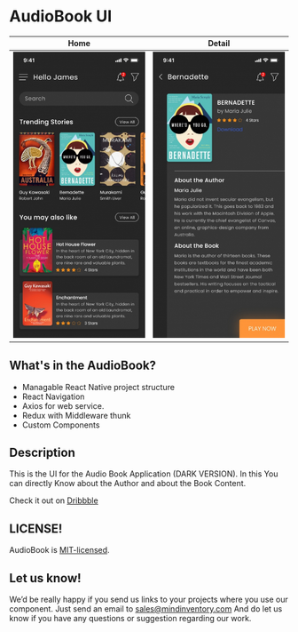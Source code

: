 # AudioBook UI

| Home                        | Detail                      |
| --------------------------- | --------------------------- |
| ![image](/media/Home.jpg)   | ![image](/media/Details.jpg) | 

## What's in the AudioBook?
- Managable React Native project structure
- React Navigation
- Axios for web service.
- Redux with Middleware thunk
- Custom Components

## Description
This is the UI for the Audio Book Application (DARK VERSION).
In this You can directly Know about the Author and about the Book Content.

Check it out on [Dribbble](https://dribbble.com/shots/5727828-Audio-Book-Dark-Version)

## LICENSE!
AudioBook is [MIT-licensed](/LICENSE).

## Let us know!
We’d be really happy if you send us links to your projects where you use our component. Just send an email to sales@mindinventory.com And do let us know if you have any questions or suggestion regarding our work.
